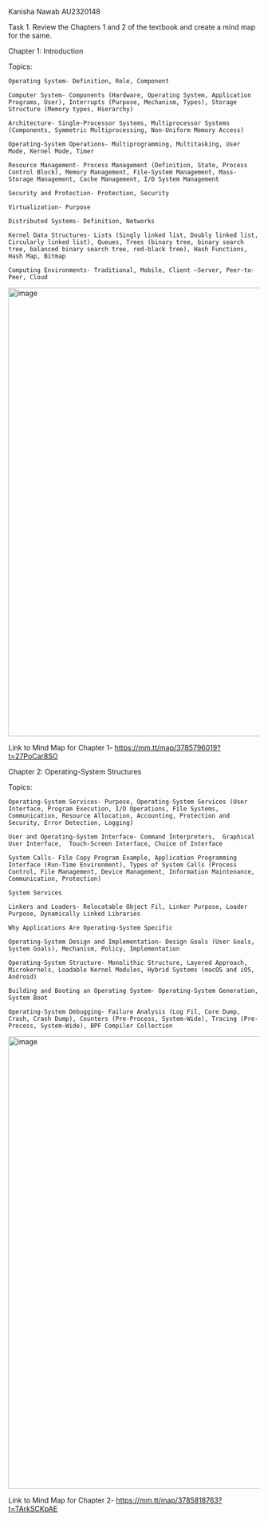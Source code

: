 Kanisha Nawab
AU2320148

Task 1. Review the Chapters 1 and 2 of the textbook and create a mind map for the same.

Chapter 1: Introduction

  Topics:
  
    Operating System- Definition, Role, Component
    
    Computer System- Components (Hardware, Operating System, Application Programs, User), Interrupts (Purpose, Mechanism, Types), Storage Structure (Memory types, Hierarchy)
    
    Architecture- Single-Processor Systems, Multiprocessor Systems (Components, Symmetric Multiprocessing, Non-Uniform Memory Access)
    
    Operating-System Operations- Multiprogramming, Multitasking, User Mode, Kernel Mode, Timer
    
    Resource Management- Process Management (Definition, State, Process Control Block), Memory Management, File-System Management, Mass-Storage Management, Cache Management, I/O System Management
    
    Security and Protection- Protection, Security
    
    Virtualization- Purpose
    
    Distributed Systems- Definition, Networks
    
    Kernel Data Structures- Lists (Singly linked list, Doubly linked list, Circularly linked list), Queues, Trees (binary tree, binary search tree, balanced binary search tree, red-black tree), Hash Functions, Hash Map, Bitmap
    
    Computing Environments- Traditional, Mobile, Client –Server, Peer-to-Peer, Cloud

<img width="1015" height="897" alt="image" src="https://github.com/user-attachments/assets/c77a754e-4cee-48b4-b53a-29cfdd898741" />

Link to Mind Map for Chapter 1- https://mm.tt/map/3785796019?t=27PoCar8SO

Chapter 2: Operating-System Structures

  Topics:
  
    Operating-System Services- Purpose, Operating-System Services (User Interface, Program Execution, I/O Operations, File Systems, Communication, Resource Allocation, Accounting, Protection and Security, Error Detection, Logging)
    
    User and Operating-System Interface- Command Interpreters,  Graphical User Interface,  Touch-Screen Interface, Choice of Interface
    
    System Calls- File Copy Program Example, Application Programming Interface (Run-Time Environment), Types of System Calls (Process Control, File Management, Device Management, Information Maintenance, Communication, Protection)
    
    System Services
    
    Linkers and Loaders- Relocatable Object Fil, Linker Purpose, Loader Purpose, Dynamically Linked Libraries
    
    Why Applications Are Operating-System Specific

    Operating-System Design and Implementation- Design Goals (User Goals, System Goals), Mechanism, Policy, Implementation

    Operating-System Structure- Monolithic Structure, Layered Approach, Microkernels, Loadable Kernel Modules, Hybrid Systems (macOS and iOS, Android)

    Building and Booting an Operating System- Operating-System Generation, System Boot

    Operating-System Debugging- Failure Analysis (Log Fil, Core Dump, Crash, Crash Dump), Counters (Pre-Process, System-Wide), Tracing (Pre-Process, System-Wide), BPF Compiler Collection

<img width="1192" height="905" alt="image" src="https://github.com/user-attachments/assets/d68d9148-95d1-4054-8eef-4a2e0f35f80f" />

Link to Mind Map for Chapter 2- https://mm.tt/map/3785818763?t=TArkSCKpAE

